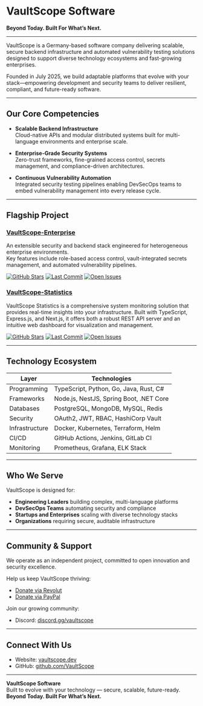 # VaultScope Software  
**Beyond Today. Built For What’s Next.**

---

VaultScope is a Germany-based software company delivering scalable, secure backend infrastructure and automated vulnerability testing solutions designed to support diverse technology ecosystems and fast-growing enterprises.

Founded in July 2025, we build adaptable platforms that evolve with your stack—empowering development and security teams to deliver resilient, compliant, and future-ready software.

---

## Our Core Competencies

- **Scalable Backend Infrastructure**  
Cloud-native APIs and modular distributed systems built for multi-language environments and enterprise scale.

- **Enterprise-Grade Security Systems**  
Zero-trust frameworks, fine-grained access control, secrets management, and compliance-driven architectures.

- **Continuous Vulnerability Automation**  
Integrated security testing pipelines enabling DevSecOps teams to embed vulnerability management into every release cycle.

---

## Flagship Project

### [VaultScope-Enterprise](https://github.com/VaultScope/VaultScope-Enterprise)

An extensible security and backend stack engineered for heterogeneous enterprise environments.  
Key features include role-based access control, vault-integrated secrets management, and automated vulnerability pipelines.

[![GitHub Stars](https://img.shields.io/github/stars/VaultScope/VaultScope-Enterprise?style=flat-square)](https://github.com/VaultScope/VaultScope-Enterprise/stargazers)
[![Last Commit](https://img.shields.io/github/last-commit/VaultScope/VaultScope-Enterprise?style=flat-square)](https://github.com/VaultScope/VaultScope-Enterprise/commits/main)
[![Open Issues](https://img.shields.io/github/issues/VaultScope/VaultScope-Enterprise?style=flat-square)](https://github.com/VaultScope/VaultScope-Enterprise/issues)

### [VaultScope-Statistics](https://github.com/VaultScope/statistics)

VaultScope Statistics is a comprehensive system monitoring solution that provides real-time insights into your infrastructure. Built with TypeScript, Express.js, and Next.js, it offers both a robust REST API server and an intuitive web dashboard for visualization and management.

[![GitHub Stars](https://img.shields.io/github/stars/VaultScope/statistics?style=flat-square)](https://github.com/VaultScope/statistics/stargazers)
[![Last Commit](https://img.shields.io/github/last-commit/VaultScope/statistics?style=flat-square)](https://github.com/VaultScope/statistics/commits/main)
[![Open Issues](https://img.shields.io/github/issues/VaultScope/statistics?style=flat-square)](https://github.com/VaultScope/statistics/issues)

---

## Technology Ecosystem

| Layer             | Technologies                                     |
|-------------------|------------------------------------------------|
| Programming       | TypeScript, Python, Go, Java, Rust, C#          |
| Frameworks        | Node.js, NestJS, Spring Boot, .NET Core          |
| Databases         | PostgreSQL, MongoDB, MySQL, Redis                |
| Security          | OAuth2, JWT, RBAC, HashiCorp Vault                |
| Infrastructure    | Docker, Kubernetes, Terraform, Helm               |
| CI/CD             | GitHub Actions, Jenkins, GitLab CI                |
| Monitoring        | Prometheus, Grafana, ELK Stack                     |

---

## Who We Serve

VaultScope is designed for:  
- **Engineering Leaders** building complex, multi-language platforms  
- **DevSecOps Teams** automating security and compliance  
- **Startups and Enterprises** scaling with diverse technology stacks  
- **Organizations** requiring secure, auditable infrastructure

---

## Community & Support

We operate as an independent project, committed to open innovation and security excellence.

Help us keep VaultScope thriving:  
- [Donate via Revolut](https://revolut.me/cptcr)  
- [Donate via PayPal](https://paypal.me/cptcr)

Join our growing community:  
- Discord: [discord.gg/vaultscope](https://discord.gg/vaultscope)

---

## Connect With Us

- Website: [vaultscope.dev](https://vaultscope.dev)  
- GitHub: [github.com/VaultScope](https://github.com/VaultScope)  

---

**VaultScope Software**  
Built to evolve with your technology — secure, scalable, future-ready.  
**Beyond Today. Built For What’s Next.**
